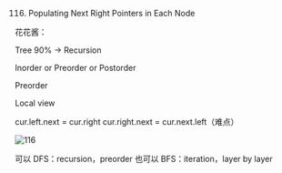116. Populating Next Right Pointers in Each Node

花花酱：

Tree 90% -> Recursion 

Inorder or Preorder or Postorder 

Preorder 

Local view 

cur.left.next = cur.right
cur.right.next = cur.next.left（难点）

![116](master/src/images/%23116.png)
    
可以 DFS：recursion，preorder
也可以 BFS：iteration，layer by layer 

